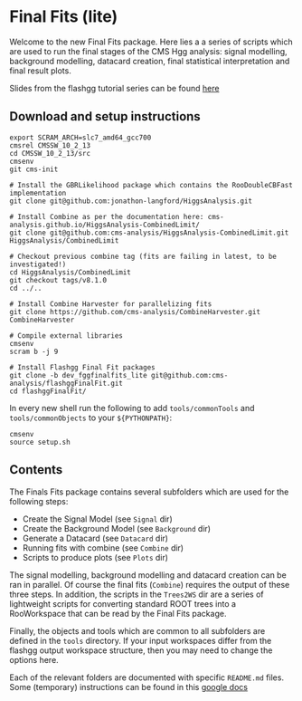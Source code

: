 # Final Fits (lite)
Welcome to the new Final Fits package. Here lies a a series of scripts which are used to run the final stages of the CMS Hgg analysis: signal modelling, background modelling, datacard creation, final statistical interpretation and final result plots.

Slides from the flashgg tutorial series can be found [here](https://indico.cern.ch/event/963619/contributions/4112177/attachments/2151275/3627204/finalfits_tutorial_201126.pdf)

## Download and setup instructions

```
export SCRAM_ARCH=slc7_amd64_gcc700
cmsrel CMSSW_10_2_13
cd CMSSW_10_2_13/src
cmsenv
git cms-init

# Install the GBRLikelihood package which contains the RooDoubleCBFast implementation
git clone git@github.com:jonathon-langford/HiggsAnalysis.git

# Install Combine as per the documentation here: cms-analysis.github.io/HiggsAnalysis-CombinedLimit/
git clone git@github.com:cms-analysis/HiggsAnalysis-CombinedLimit.git HiggsAnalysis/CombinedLimit

# Checkout previous combine tag (fits are failing in latest, to be investigated!)
cd HiggsAnalysis/CombinedLimit
git checkout tags/v8.1.0
cd ../..

# Install Combine Harvester for parallelizing fits
git clone https://github.com/cms-analysis/CombineHarvester.git CombineHarvester

# Compile external libraries
cmsenv
scram b -j 9

# Install Flashgg Final Fit packages
git clone -b dev_fggfinalfits_lite git@github.com:cms-analysis/flashggFinalFit.git
cd flashggFinalFit/
```

In every new shell run the following to add `tools/commonTools` and `tools/commonObjects` to your `${PYTHONPATH}`:
```
cmsenv
source setup.sh
```

## Contents
The Finals Fits package contains several subfolders which are used for the following steps:

* Create the Signal Model (see `Signal` dir)
* Create the Background Model (see `Background` dir)
* Generate a Datacard (see `Datacard` dir)
* Running fits with combine (see `Combine` dir)
* Scripts to produce plots (see `Plots` dir)

The signal modelling, background modelling and datacard creation can be ran in parallel. Of course the final fits (`Combine`) requires the output of these three steps. In addition, the scripts in the `Trees2WS` dir are a series of lightweight scripts for converting standard ROOT trees into a RooWorkspace that can be read by the Final Fits package.

Finally, the objects and tools which are common to all subfolders are defined in the `tools` directory. If your input workspaces differ from the flashgg output workspace structure, then you may need to change the options here.

Each of the relevant folders are documented with specific `README.md` files. Some (temporary) instructions can be found in this [google docs](https://docs.google.com/document/d/1NwUrPvOZ2bByaHNqt_Fr6oYcP7icpbw1mPlw_3lHhEE/edit)
